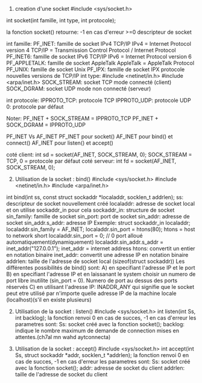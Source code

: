 1) creation d'une socket
#include <sys/socket.h>

int socket(int famille, int type, int protocole);

la fonction socket() retourne:
	-1	en cas d'erreur
	>=0	descripteur de socket

int famille:
	PF_INET: famille de socket IPv4 TCP/IP
		IPv4 = Internet Protocol version 4
		TCP/IP = Transmission Control Protocol / Internet Protocol
	PF_INET6: famille de socket IPv6 TCP/IP
		IPv6 = Internet Protocol version 6
	PF_APPLETALK: famille de socket AppleTalk
		AppleTalk = AppleTalk Protocol
	PF_UNIX: famille de socket Unix
	PF_IPX: famille de socket IPX
		protocole nouvelles versions de TCP/IP
int type:
#include <netinet/in.h>
#include <arpa/inet.h>
	SOCK_STREAM: socket TCP
		mode connecté (client)
	SOCK_DGRAM: socket UDP
		mode non connecté (serveur)

int protocole:
	IPPROTO_TCP: protocole TCP
	IPPROTO_UDP: protocole UDP
	0: protocole par défaut

Noter:
	PF_INET + SOCK_STREAM = IPPROTO_TCP
	PF_INET + SOCK_DGRAM = IPPROTO_UDP

PF_INET Vs AF_INET
	PF_INET pour socket()
	AF_INET pour bind() et connect()
	AF_INET pour listen() et accept()

coté client:
	int sd = socket(AF_INET, SOCK_STREAM, 0); SOCK_STREAM = TCP, 0 = protocole par défaut
coté serveur:
	int fd = socket(AF_INET, SOCK_STREAM, 0);

2) Utilisation de la socket : bind()
#include <sys/socket.h>
#include <netinet/in.h>
#include <arpa/inet.h>

int bind(int ss, const struct sockaddr *localaddr, socklen_t addrlen);
	ss: descripteur de socket nouvellement créé
	localaddr: adresse de socket local et on utilise sockaddr_in pour cela
		sockaddr_in: structure de socket
			sin_family: famille de socket
			sin_port: port de socket
			sin_addr: adresse de socket
				sin_addr.s_addr: adresse IP
			Exemple:
				struct sockaddr_in localaddr;
				localaddr.sin_family = AF_INET;
				localaddr.sin_port = htons(80); htons = host to network short
				localaddr.sin_port = 0; // 0 port alloué automatiquement(dynamiquement)
				localaddr.sin_addr.s_addr = inet_addr("127.0.0.1"); inet_addr = internet address
					htons: convertit un entier en notation binaire
					inet_addr: convertit une adresse IP en notation binaire
	addrlen: taille de l'adresse de socket local (sizeof(struct sockaddr))
Les différentes possibilités de bind() sont:
	A) en specifiant l'adresse IP et le port
	B) en specifiant l'adresse IP et en laissanant le system choisir un numero de port libre
		inutilite (sin_port = 0). Numero de port au dessus des ports réservés
	C) en utilisant l'adresse IP: INADDR_ANY qui signifie que le socket peut etre utilisé par n'importe quelle adresse IP de la machine locale (localhost)(s'il en existe plusieurs)

2) Utilisation de la socket : listen()
#include <sys/socket.h>
int listen(int Ss, int backlog);
la fonction renvoi 0 en cas de succes, -1 en cas d'erreur
les parametres sont:
	Ss: socket créé avec la fonction socket();
	backlog: indique le nombre maximum de demande de connection mises en attentes.(ch7al mn wahd aytconnecta)

3) Utilisation de la socket : accept()
#include <sys/socket.h>
int accept(int Ss, struct sockaddr *addr, socklen_t *addrlen);
la fonction renvoi 0 en cas de succes, -1 en cas d'erreur
les parametres sont:
	Ss: socket créé avec la fonction socket();
	addr: adresse de socket du client
	addrlen: taille de l'adresse de socket du client
